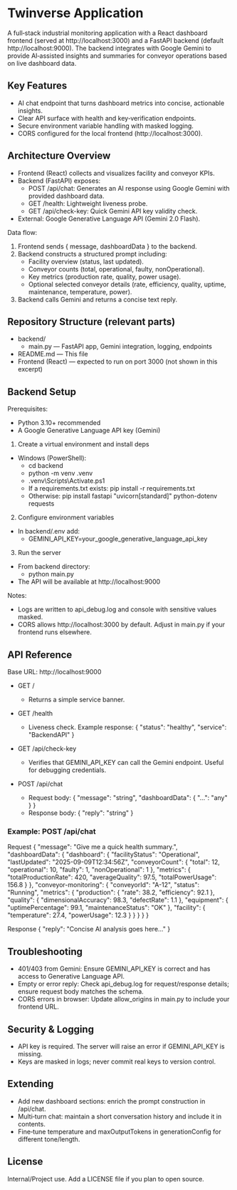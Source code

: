 # Twinverse Application

A full‑stack industrial monitoring application with a React dashboard frontend (served at http://localhost:3000) and a FastAPI backend (default http://localhost:9000). The backend integrates with Google Gemini to provide AI‑assisted insights and summaries for conveyor operations based on live dashboard data.

## Key Features
- AI chat endpoint that turns dashboard metrics into concise, actionable insights.
- Clear API surface with health and key‑verification endpoints.
- Secure environment variable handling with masked logging.
- CORS configured for the local frontend (http://localhost:3000).

## Architecture Overview
- Frontend (React) collects and visualizes facility and conveyor KPIs.
- Backend (FastAPI) exposes:
  - POST /api/chat: Generates an AI response using Google Gemini with provided dashboard data.
  - GET /health: Lightweight liveness probe.
  - GET /api/check-key: Quick Gemini API key validity check.
- External: Google Generative Language API (Gemini 2.0 Flash).

Data flow:
1) Frontend sends { message, dashboardData } to the backend.
2) Backend constructs a structured prompt including:
   - Facility overview (status, last updated).
   - Conveyor counts (total, operational, faulty, nonOperational).
   - Key metrics (production rate, quality, power usage).
   - Optional selected conveyor details (rate, efficiency, quality, uptime, maintenance, temperature, power).
3) Backend calls Gemini and returns a concise text reply.

## Repository Structure (relevant parts)
- backend/
  - main.py — FastAPI app, Gemini integration, logging, endpoints
- README.md — This file
- Frontend (React) — expected to run on port 3000 (not shown in this excerpt)

## Backend Setup
Prerequisites:
- Python 3.10+ recommended
- A Google Generative Language API key (Gemini)

1) Create a virtual environment and install deps
- Windows (PowerShell):
  - cd backend
  - python -m venv .venv
  - .venv\Scripts\Activate.ps1
  - If a requirements.txt exists: pip install -r requirements.txt
  - Otherwise: pip install fastapi "uvicorn[standard]" python-dotenv requests

2) Configure environment variables
- In backend/.env add:
  - GEMINI_API_KEY=your_google_generative_language_api_key

3) Run the server
- From backend directory:
  - python main.py
- The API will be available at http://localhost:9000

Notes:
- Logs are written to api_debug.log and console with sensitive values masked.
- CORS allows http://localhost:3000 by default. Adjust in main.py if your frontend runs elsewhere.

## API Reference
Base URL: http://localhost:9000

- GET /
  - Returns a simple service banner.

- GET /health
  - Liveness check. Example response: { "status": "healthy", "service": "BackendAPI" }

- GET /api/check-key
  - Verifies that GEMINI_API_KEY can call the Gemini endpoint. Useful for debugging credentials.

- POST /api/chat
  - Request body:
    {
      "message": "string",
      "dashboardData": { "...": "any" }
    }
  - Response body:
    {
      "reply": "string"
    }

### Example: POST /api/chat
Request
{
  "message": "Give me a quick health summary.",
  "dashboardData": {
    "dashboard": {
      "facilityStatus": "Operational",
      "lastUpdated": "2025-09-09T12:34:56Z",
      "conveyorCount": { "total": 12, "operational": 10, "faulty": 1, "nonOperational": 1 },
      "metrics": { "totalProductionRate": 420, "averageQuality": 97.5, "totalPowerUsage": 156.8 }
    },
    "conveyor-monitoring": {
      "conveyorId": "A-12",
      "status": "Running",
      "metrics": {
        "production": { "rate": 38.2, "efficiency": 92.1 },
        "quality": { "dimensionalAccuracy": 98.3, "defectRate": 1.1 },
        "equipment": { "uptimePercentage": 99.1, "maintenanceStatus": "OK" },
        "facility": { "temperature": 27.4, "powerUsage": 12.3 }
      }
    }
  }
}

Response
{
  "reply": "Concise AI analysis goes here..."
}

## Troubleshooting
- 401/403 from Gemini: Ensure GEMINI_API_KEY is correct and has access to Generative Language API.
- Empty or error reply: Check api_debug.log for request/response details; ensure request body matches the schema.
- CORS errors in browser: Update allow_origins in main.py to include your frontend URL.

## Security & Logging
- API key is required. The server will raise an error if GEMINI_API_KEY is missing.
- Keys are masked in logs; never commit real keys to version control.

## Extending
- Add new dashboard sections: enrich the prompt construction in /api/chat.
- Multi‑turn chat: maintain a short conversation history and include it in contents.
- Fine‑tune temperature and maxOutputTokens in generationConfig for different tone/length.

## License
Internal/Project use. Add a LICENSE file if you plan to open source.
